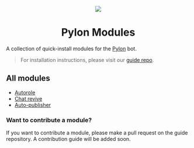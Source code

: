 <div align="center"><img src="https://avatars.githubusercontent.com/u/126590123?s=200&v=4"/><h1>Pylon Modules</h1></div>

A collection of quick-install modules for the [Pylon](https://pylon.bot) bot.


> For installation instructions, please visit our [guide repo](https://github.com/pylonmodules/guide).


## All modules
* [Autorole](https://github.com/pylonmodules/autorole)
* [Chat revive](https://github.com/pylonmodules/chatrevive)
* [Auto-publisher](https://github.com/pylonmodules/autopublisher)

### Want to contribute a module?
If you want to contribute a module, please make a pull request on the guide repository. A contribution guide will be added soon.
